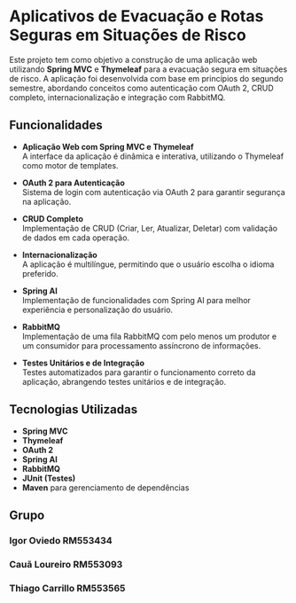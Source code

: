 # Aplicativos de Evacuação e Rotas Seguras em Situações de Risco

Este projeto tem como objetivo a construção de uma aplicação web utilizando **Spring MVC** e **Thymeleaf** para a evacuação segura em situações de risco. A aplicação foi desenvolvida com base em princípios do segundo semestre, abordando conceitos como autenticação com OAuth 2, CRUD completo, internacionalização e integração com RabbitMQ.

## Funcionalidades

- **Aplicação Web com Spring MVC e Thymeleaf**  
  A interface da aplicação é dinâmica e interativa, utilizando o Thymeleaf como motor de templates.

- **OAuth 2 para Autenticação**  
  Sistema de login com autenticação via OAuth 2 para garantir segurança na aplicação.

- **CRUD Completo**  
  Implementação de CRUD (Criar, Ler, Atualizar, Deletar) com validação de dados em cada operação.

- **Internacionalização**  
  A aplicação é multilíngue, permitindo que o usuário escolha o idioma preferido.

- **Spring AI**  
  Implementação de funcionalidades com Spring AI para melhor experiência e personalização do usuário.

- **RabbitMQ**  
  Implementação de uma fila RabbitMQ com pelo menos um produtor e um consumidor para processamento assíncrono de informações.

- **Testes Unitários e de Integração**  
  Testes automatizados para garantir o funcionamento correto da aplicação, abrangendo testes unitários e de integração.

## Tecnologias Utilizadas

- **Spring MVC**
- **Thymeleaf**
- **OAuth 2**
- **Spring AI**
- **RabbitMQ**
- **JUnit (Testes)**
- **Maven** para gerenciamento de dependências

## Grupo
### **Igor Oviedo RM553434**
### **Cauã Loureiro RM553093**
### **Thiago Carrillo RM553565**
